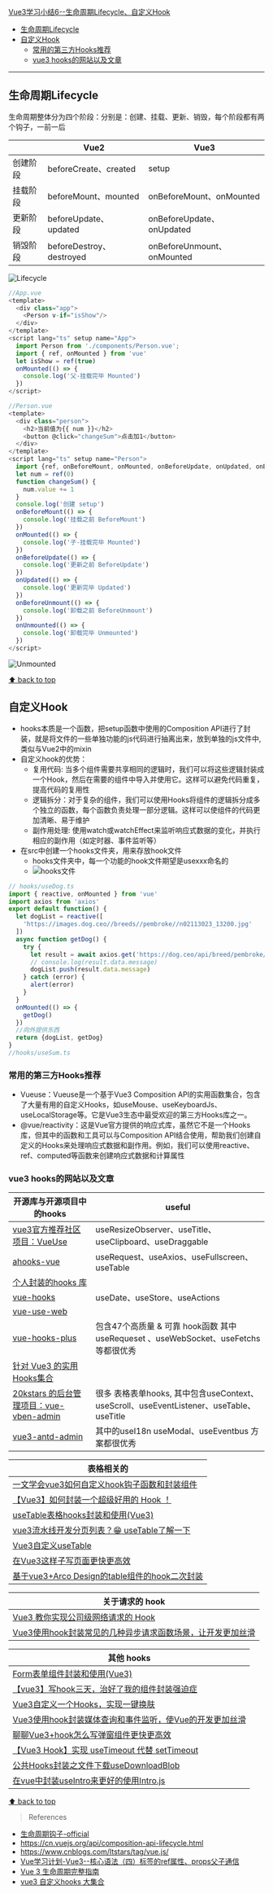 [Vue3学习小结6--生命周期Lifecycle、自定义Hook](#top)

- [生命周期Lifecycle](#生命周期lifecycle)
- [自定义Hook](#自定义hook)
  - [常用的第三方Hooks推荐](#常用的第三方hooks推荐)
  - [vue3 hooks的网站以及文章](#vue3-hooks的网站以及文章)

-------------------------------------

## 生命周期Lifecycle

生命周期整体分为四个阶段：分别是：创建、挂载、更新、销毁，每个阶段都有两个钩子，一前一后

||Vue2|Vue3|
|---|---|---|
|创建阶段|beforeCreate、created|setup|
|挂载阶段|beforeMount、mounted|onBeforeMount、onMounted|
|更新阶段|beforeUpdate、updated|onBeforeUpdate、onUpdated|
|销毁阶段|beforeDestroy、destroyed|onBeforeUnmount、onMounted|

![Lifecycle](./images/Lifecycle.png)

```ts
//App.vue
<template>
  <div class="app">
    <Person v-if="isShow"/>
  </div>
</template>
<script lang="ts" setup name="App">
  import Person from './components/Person.vue';
  import { ref, onMounted } from 'vue'
  let isShow = ref(true)
  onMounted(() => {
    console.log('父-挂载完毕 Mounted')
  })
</script>

//Person.vue
<template>
  <div class="person">
    <h2>当前值为{{ num }}</h2>
    <button @click="changeSum">点击加1</button>
  </div>
</template>
<script lang="ts" setup name="Person">
  import {ref, onBeforeMount, onMounted, onBeforeUpdate, onUpdated, onBeforeUnmount, onUnmounted} from 'vue'
  let num = ref(0)
  function changeSum() {
    num.value += 1
  }
  console.log('创建 setup')
  onBeforeMount(() => {
    console.log('挂载之前 BeforeMount')
  })
  onMounted(() => {
    console.log('子-挂载完毕 Mounted')
  })
  onBeforeUpdate(() => {
    console.log('更新之前 BeforeUpdate')
  })
  onUpdated(() => {
    console.log('更新完毕 Updated')
  })
  onBeforeUnmount(() => {
    console.log('卸载之前 BeforeUnmount')
  })
  onUnmounted(() => {
    console.log('卸载完毕 Unmounted')
  })
</script> 
```

![Unmounted](./images/Unmounted.png)

[⬆ back to top](#top)

## 自定义Hook

- hooks本质是一个函数，把setup函数中使用的Composition API进行了封装，就是将文件的一些单独功能的js代码进行抽离出来，放到单独的js文件中, 类似与Vue2中的mixin
- 自定义hook的优势：
  - 复用代码: 当多个组件需要共享相同的逻辑时，我们可以将这些逻辑封装成一个Hook，然后在需要的组件中导入并使用它。这样可以避免代码重复，提高代码的复用性
  - 逻辑拆分：对于复杂的组件，我们可以使用Hooks将组件的逻辑拆分成多个独立的函数，每个函数负责处理一部分逻辑。这样可以使组件的代码更加清晰、易于维护
  - 副作用处理: 使用watch或watchEffect来监听响应式数据的变化，并执行相应的副作用（如定时器、事件监听等）
- 在src中创建一个hooks文件夹，用来存放hook文件
  - hooks文件夹中，每一个功能的hook文件期望是usexxx命名的
  - ![hooks文件](./images/hooks文件.png)

```ts
// hooks/useDog.ts
import { reactive, onMounted } from 'vue'
import axios from 'axios'
export default function() {
  let dogList = reactive([
    'https://images.dog.ceo//breeds//pembroke//n02113023_13200.jpg'
  ])
  async function getDog() {
    try {
      let result = await axios.get('https://dog.ceo/api/breed/pembroke/images/random')
      // console.log(result.data.message)
      dogList.push(result.data.message)
    } catch (error) {
      alert(error)
    }
  }
  onMounted(() => {
    getDog()
  })
  //向外提供东西
  return {dogList, getDog}
}
//hooks/useSum.ts
```

### 常用的第三方Hooks推荐

- Vueuse：Vueuse是一个基于Vue3 Composition API的实用函数集合，包含了大量有用的自定义Hooks，如useMouse、useKeyboardJs、useLocalStorage等。它是Vue3生态中最受欢迎的第三方Hooks库之一。
- @vue/reactivity：这是Vue官方提供的响应式库，虽然它不是一个Hooks库，但其中的函数和工具可以与Composition API结合使用，帮助我们创建自定义的Hooks来处理响应式数据和副作用。例如，我们可以使用reactive、ref、computed等函数来创建响应式数据和计算属性

### vue3 hooks的网站以及文章

|开源库与开源项目中的hooks|useful|
|---|---|
|[vue3官方推荐社区项目：VueUse](https://www.vueusejs.com/)| useResizeObserver、useTitle、useClipboard、useDraggable|
|[ahooks-vue](https://github.com/dewfall123/ahooks-vue)|useRequest、useAxios、useFullscreen、useTable|
|[个人封装的hooks 库](https://github.com/lmhcoding/vhook)||
|[vue-hooks](https://github.com/u3u/vue-hooks)|useDate、useStore、useActions|
|[vue-use-web](https://github.com/Tarektouati/vue-use-web)||
|[vue-hooks-plus](https://github.com/InhiblabCore/vue-hooks-plus)|包含47个高质量 & 可靠 hook函数 其中useRequeset 、useWebSocket、useFetchs等都很优秀|
|[针对 Vue3 的实用Hooks集合](https://github.com/yanzhandong/v3hooks)||
|[20kstars 的后台管理项目：vue-vben-admin](https://github.com/vbenjs/vue-vben-admin/tree/main/src/hooks)|很多 表格表单hooks, 其中包含useContext、useScroll、useEventListener、useTable、useTitle|
|[vue3-antd-admin](https://github.com/buqiyuan/vue3-antdv-admin/tree/main/src/hooks)|其中的useI18n useModal、useEventbus 方案都很优秀|

|表格相关的|
|---|
|[一文学会vue3如何自定义hook钩子函数和封装组件](https://juejin.cn/post/7300872843587469327)|
|[【Vue3】如何封装一个超级好用的 Hook ！](https://juejin.cn/post/7299849645206781963)|
|[useTable表格hooks封装和使用(Vue3)](https://juejin.cn/post/7289661061984649275)|
|[vue3流水线开发分页列表？😁 useTable了解一下](https://juejin.cn/post/7293786797061668902)|
|[Vue3自定义useTable](https://juejin.cn/post/7288956991089705018)|
|[在Vue3这样子写页面更快更高效](https://juejin.cn/post/7172889961446768670)|
|[基于vue3+Arco Design的table组件的hook二次封装](https://juejin.cn/post/7088958678912466957)|

|关于请求的 hook|
|---|
|[Vue3 教你实现公司级网络请求的 Hook](https://juejin.cn/post/7048214402121596959)|
|[Vue3使用hook封装常见的几种异步请求函数场景，让开发更加丝滑](https://juejin.cn/post/7252255706934722597)|

|其他 hooks|
|---|
|[Form表单组件封装和使用(Vue3)](https://juejin.cn/post/7294880695398268943)|
|[【vue3】写hook三天，治好了我的组件封装强迫症](https://juejin.cn/post/7181712900094951483)|
|[Vue3自定义一个Hooks，实现一键换肤](https://juejin.cn/post/7237020208648634429)|
|[Vue3使用hook封装媒体查询和事件监听，使Vue的开发更加丝滑](https://juejin.cn/post/7251523348596441143)|
|[聊聊Vue3+hook怎么写弹窗组件更快更高效](https://www.php.cn/faq/499568.html)|
|[【Vue3 Hook】实现 useTimeout 代替 setTimeout](https://juejin.cn/post/7184703134936072249)|
|[公共Hooks封装之文件下载useDownloadBlob](https://juejin.cn/post/7247010613740961847)|
|[在vue中封装useIntro来更好的使用Intro.js](https://juejin.cn/post/7282603015742947389)|

[⬆ back to top](#top)

> References
- [生命周期钩子-official](https://cn.vuejs.org/guide/essentials/lifecycle.html)
- https://cn.vuejs.org/api/composition-api-lifecycle.html
- https://www.cnblogs.com/Itstars/tag/vue.js/
- [Vue学习计划-Vue3--核心语法（四）标签的ref属性、props父子通信](https://www.cnblogs.com/Itstars/p/17966833)
- [Vue 3 生命周期完整指南](https://segmentfault.com/a/1190000039680245)
- [vue3 自定义hooks 大集合](https://juejin.cn/post/7308277343243141172)
